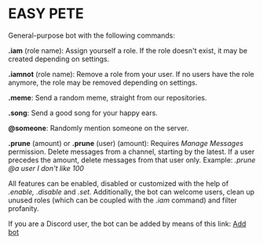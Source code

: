 EASY PETE
=========

General-purpose bot with the following commands:

**.iam** (role name): Assign yourself a role. If the role doesn't exist, it may be created depending on settings.

**.iamnot** (role name): Remove a role from your user. If no users have the role anymore, the role may be removed depending on settings.

**.meme**: Send a random meme, straight from our repositories.

**.song**: Send a good song for your happy ears.

**@someone**: Randomly mention someone on the server.

**.prune** (amount) or **.prune** (user) (amount): Requires _Manage Messages_ permission. Delete messages from a channel, starting by the latest. If a user precedes the amount, delete messages from that user only.
Example: _.prune @a user I don't like 100_

All features can be enabled, disabled or customized with the help of _.enable,_ _.disable_ and _.set._ Additionally, the bot can welcome users, clean up unused roles (which can be coupled with the _.iam_ command) and filter profanity.

If you are a Discord user, the bot can be added by means of this link: [Add bot](https://discord.com/oauth2/authorize?client_id=700307494580256768&permissions=268561408&scope=bot)
